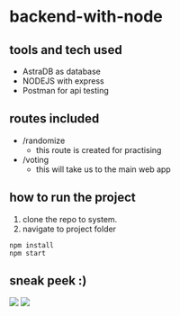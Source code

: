 # backend-with-node

## tools and tech used
- AstraDB as database
- NODEJS with express
- Postman for api testing

## routes included

- /randomize 
    - this route is created for practising 
- /voting
    - this will take us to the main web app

## how to run the project
1. clone the repo to system.
2. navigate to project folder

```
npm install
npm start
```
## sneak peek :)
<img src="https://github.com/PHAGUN-JAIN/backend-with-node/blob/main/src/public/assets/images/p1.png"/>
<img src="https://github.com/PHAGUN-JAIN/backend-with-node/blob/main/src/public/assets/images/p2.png"/>
